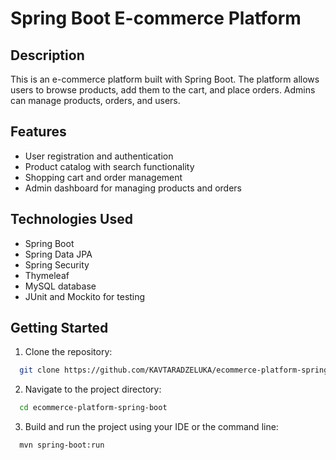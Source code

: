 # Spring Boot E-commerce Platform

## Description
This is an e-commerce platform built with Spring Boot. The platform allows users to browse products, add them to the cart, and place orders. Admins can manage products, orders, and users.

## Features
- User registration and authentication
- Product catalog with search functionality
- Shopping cart and order management
- Admin dashboard for managing products and orders

## Technologies Used
- Spring Boot
- Spring Data JPA
- Spring Security
- Thymeleaf
- MySQL database
- JUnit and Mockito for testing

## Getting Started
1. Clone the repository:
```bash
  git clone https://github.com/KAVTARADZELUKA/ecommerce-platform-spring-boot
```
2. Navigate to the project directory:
```bash
  cd ecommerce-platform-spring-boot
```
3. Build and run the project using your IDE or the command line:
```bash
  mvn spring-boot:run
```
